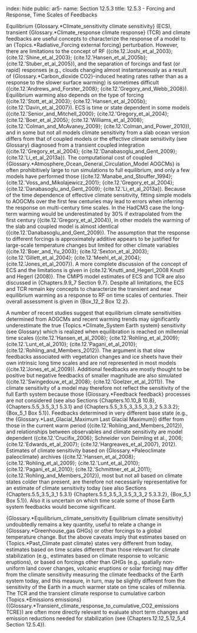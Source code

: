 index: hide
public: ar5-
name: Section 12.5.3
title: 12.5.3 - Forcing and Response, Time Scales of Feedbacks

Equilibrium {Glossary.*Climate_sensitivity climate sensitivity} (ECS), transient {Glossary.*Climate_response climate response} (TCR) and climate feedbacks are useful concepts to characterize the response of a model to an {Topics.*Radiative_Forcing external forcing} perturbation. However, there are limitations to the concept of RF ({cite.12.'Joshi_et_al_2003}; {cite.12.'Shine_et_al_2003}; {cite.12.'Hansen_et_al_2005b}; {cite.12.'Stuber_et_al_2005}), and the separation of forcings and fast (or rapid) responses (e.g., clouds changing almost instantaneously as a result of {Glossary.*Carbon_dioxide CO2}-induced heating rates rather than as a response to the slower surface warming) is sometimes difficult ({cite.12.'Andrews_and_Forster_2008}; {cite.12.'Gregory_and_Webb_2008}). Equilibrium warming also depends on the type of forcing ({cite.12.'Stott_et_al_2003}; {cite.12.'Hansen_et_al_2005b}; {cite.12.'Davin_et_al_2007}). ECS is time or state dependent in some models ({cite.12.'Senior_and_Mitchell_2000}; {cite.12.'Gregory_et_al_2004}; {cite.12.'Boer_et_al_2005}; {cite.12.'Williams_et_al_2008}; {cite.12.'Colman_and_McAvaney_2009}; {cite.12.'Colman_and_Power_2010}), and in some but not all models climate sensitivity from a slab ocean version differs from that of coupled models or the effective climate sensitivity (see Glossary) diagnosed from a transient coupled integration ({cite.12.'Gregory_et_al_2004}; {cite.12.'Danabasoglu_and_Gent_2009}; {cite.12.'Li_et_al_2013a}). The computational cost of coupled {Glossary.*Atmosphere_Ocean_General_Circulation_Model AOGCMs} is often prohibitively large to run simulations to full equilibrium, and only a few models have performed those ({cite.12.'Manabe_and_Stouffer_1994}; {cite.12.'Voss_and_Mikolajewicz_2001}; {cite.12.'Gregory_et_al_2004}; {cite.12.'Danabasoglu_and_Gent_2009}; {cite.12.'Li_et_al_2013a}). Because of the time dependence of effective climate sensitivity, fitting simple models to AOGCMs over the first few centuries may lead to errors when inferring the response on multi-century time scales. In the HadCM3 case the long-term warming would be underestimated by 30% if extrapolated from the first century ({cite.12.'Gregory_et_al_2004}), in other models the warming of the slab and coupled model is almost identical ({cite.12.'Danabasoglu_and_Gent_2009}). The assumption that the response to different forcings is approximately additive appears to be justified for large-scale temperature changes but limited for other climate variables ({cite.12.'Boer_and_Yu_2003}; {cite.12.'Sexton_et_al_2003}; {cite.12.'Gillett_et_al_2004}; {cite.12.'Meehl_et_al_2004}; {cite.12.'Jones_et_al_2007}). A more complete discussion of the concept of ECS and the limitations is given in {cite.12.'Knutti_and_Hegerl_2008 Knutti and Hegerl (2008)}. The CMIP5 model estimates of ECS and TCR are also discussed in {Chapters.9.9_7 Section 9.7}. Despite all limitations, the ECS and TCR remain key concepts to characterize the transient and near equilibrium warming as a response to RF on time scales of centuries. Their overall assessment is given in {Box_12_2 Box 12.2}.

A number of recent studies suggest that equilibrium climate sensitivities determined from AOGCMs and recent warming trends may significantly underestimate the true {Topics.*Climate_System Earth system} sensitivity (see Glossary) which is realized when equilibration is reached on millennial time scales ({cite.12.'Hansen_et_al_2008}; {cite.12.'Rohling_et_al_2009}; {cite.12.'Lunt_et_al_2010}; {cite.12.'Pagani_et_al_2010}; {cite.12.'Rohling_and_Members_2012}). The argument is that slow feedbacks associated with vegetation changes and ice sheets have their own intrinsic long time scales and are not represented in most models ({cite.12.'Jones_et_al_2009}). Additional feedbacks are mostly thought to be positive but negative feedbacks of smaller magnitude are also simulated ({cite.12.'Swingedouw_et_al_2008}; {cite.12.'Goelzer_et_al_2011}). The climate sensitivity of a model may therefore not reflect the sensitivity of the full Earth system because those {Glossary.*Feedback feedback} processes are not considered (see also Sections {Chapters.10.10_8 10.8}, {Chapters.5.5_3.5_3_1 5.3.1} and {Chapters.5.5_3.5_3_3.5_3_3_2 5.3.3.2}; {Box_5_1 Box 5.1}). Feedbacks determined in very different base state (e.g., the {Glossary.*Last_Glacial_Maximum Last Glacial Maximum}) differ from those in the current warm period ({cite.12.'Rohling_and_Members_2012}), and relationships between observables and climate sensitivity are model dependent ({cite.12.'Crucifix_2006}; Schneider von Deimling et al., 2006; {cite.12.'Edwards_et_al_2007}; {cite.12.'Hargreaves_et_al_2007}, 2012). Estimates of climate sensitivity based on {Glossary.*Paleoclimate paleoclimate} archives ({cite.12.'Hansen_et_al_2008}; {cite.12.'Rohling_et_al_2009}; {cite.12.'Lunt_et_al_2010}; {cite.12.'Pagani_et_al_2010}; {cite.12.'Schmittner_et_al_2011}; {cite.12.'Rohling_and_Members_2012}), most but not all based on climate states colder than present, are therefore not necessarily representative for an estimate of climate sensitivity today (see also Sections {Chapters.5.5_3.5_3_1 5.3.1} {Chapters.5.5_3.5_3_3.5_3_3_2 5.3.3.2}, {Box_5_1 Box 5.1}). Also it is uncertain on which time scale some of those Earth system feedbacks would become significant.

{Glossary.*Equilibrium_climate_sensitivity Equilibrium climate sensitivity} undoubtedly remains a key quantity, useful to relate a change in {Glossary.*Greenhouse_gas GHGs} or other forcings to a global temperature change. But the above caveats imply that estimates based on {Topics.*Past_Climate past climate} states very different from today, estimates based on time scales different than those relevant for climate stabilization (e.g., estimates based on climate response to volcanic eruptions), or based on forcings other than GHGs (e.g., spatially non-uniform land cover changes, volcanic eruptions or solar forcing) may differ from the climate sensitivity measuring the climate feedbacks of the Earth system today, and this measure, in turn, may be slightly different from the sensitivity of the Earth in a much warmer state on time scales of millennia. The TCR and the transient climate response to cumulative carbon {Topics.*Emissions emissions} ({Glossary.*Transient_climate_response_to_cumulative_CO2_emissions TCRE}) are often more directly relevant to evaluate short term changes and emission reductions needed for stabilization (see {Chapters.12.12_5.12_5_4 Section 12.5.4}).
